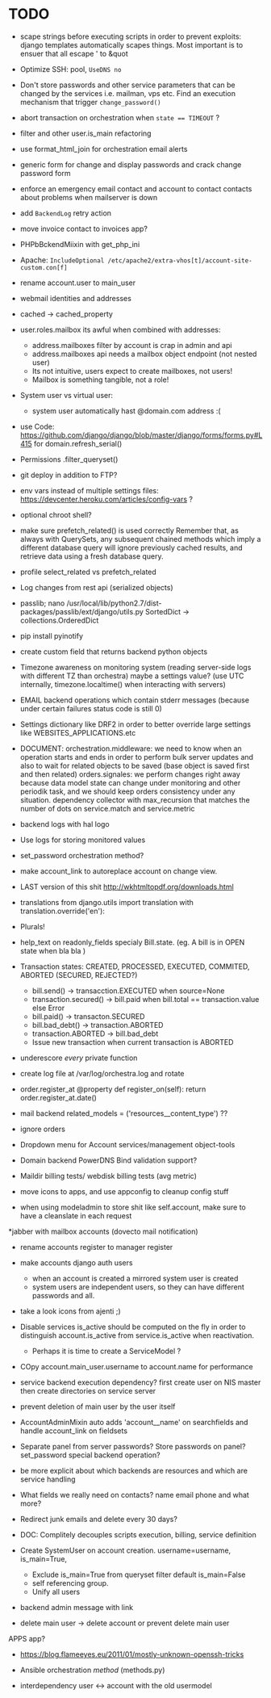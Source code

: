 TODO
====

* scape strings before executing scripts in order to prevent exploits: django templates automatically scapes things. Most important is to ensuer that all escape ' to &quot
* Optimize SSH: pool, `UseDNS no`
* Don't store passwords and other service parameters that can be changed by the services i.e. mailman, vps etc. Find an execution mechanism that trigger `change_password()`

* abort transaction on orchestration when `state == TIMEOUT` ?
* filter and other user.is_main refactoring 
* use format_html_join for orchestration email alerts

* generic form for change and display passwords and crack change password form
* enforce an emergency email contact and account to contact contacts about problems when mailserver is down

* add `BackendLog` retry action
* move invoice contact to invoices app?
* PHPbBckendMiixin with get_php_ini
* Apache: `IncludeOptional /etc/apache2/extra-vhos[t]/account-site-custom.con[f]`
* rename account.user to main_user
* webmail identities and addresses
* cached -> cached_property
* user.roles.mailbox its awful when combined with addresses:
    * address.mailboxes filter by account is crap in admin and api
    * address.mailboxes api needs a mailbox object endpoint (not nested user)
    * Its not intuitive, users expect to create mailboxes, not users!
    * Mailbox is something tangible, not a role!
* System user vs virtual user:
    * system user automatically hast @domain.com address :(

* use Code: https://github.com/django/django/blob/master/django/forms/forms.py#L415 for domain.refresh_serial()
* Permissions .filter_queryset()


* git deploy in addition to FTP?
* env vars instead of multiple settings files: https://devcenter.heroku.com/articles/config-vars ?
* optional chroot shell?

* make sure prefetch_related() is used correctly 
Remember that, as always with QuerySets, any subsequent chained methods which imply a different database query will ignore previously cached results, and retrieve data using a fresh database query. 
* profile select_related vs prefetch_related


* Log changes from rest api (serialized objects)
* passlib; nano /usr/local/lib/python2.7/dist-packages/passlib/ext/django/utils.py SortedDict -> collections.OrderedDict
* pip install pyinotify

* create custom field that returns backend python objects

* Timezone awareness on monitoring system (reading server-side logs with different TZ than orchestra) maybe a settings value? (use UTC internally, timezone.localtime() when interacting with servers)

* EMAIL backend operations which contain stderr messages (because under certain failures status code is still 0)


* Settings dictionary like DRF2 in order to better override large settings like WEBSITES_APPLICATIONS.etc


* DOCUMENT: orchestration.middleware: we need to know when an operation starts and ends in order to perform bulk server updates and also to wait for related objects to be saved (base object is saved first and then related)
            orders.signales: we perform changes right away because data model state can change under monitoring and other periodik task, and we should keep orders consistency under any situation.
                             dependency collector with max_recursion that matches the number of dots on service.match and service.metric



* backend logs with hal logo
* Use logs for storing monitored values
* set_password orchestration method?


* make account_link to autoreplace account on change view.

* LAST version of this shit http://wkhtmltopdf.org/downloads.html

* translations
        from django.utils import translation
        with translation.override('en'):
* Plurals!

* help_text on readonly_fields specialy Bill.state. (eg. A bill is in OPEN state when bla bla )

* Transaction states: CREATED, PROCESSED, EXECUTED, COMMITED, ABORTED (SECURED, REJECTED?)
    * bill.send() -> transacction.EXECUTED when source=None
    * transaction.secured() -> bill.paid when bill.total == transaction.value else Error
    * bill.paid() -> transacton.SECURED
    * bill.bad_debt() -> transaction.ABORTED
    * transaction.ABORTED -> bill.bad_debt
    - Issue new transaction when current transaction is ABORTED

* underescore *every* private function

* create log file at /var/log/orchestra.log and rotate

* order.register_at
    @property
    def register_on(self):
        return order.register_at.date()

* mail backend related_models = ('resources__content_type') ??
* ignore orders

* Dropdown menu for Account services/management object-tools

* Domain backend PowerDNS Bind validation support?

* Maildir billing tests/ webdisk billing tests (avg metric)

* move icons to apps, and use appconfig to cleanup config stuff

* when using modeladmin to store shit like self.account, make sure to have a cleanslate in each request

*jabber with mailbox accounts (dovecto mail notification)

* rename accounts register to manager register

* make accounts django auth users
    - when an account is created a mirrored system user is created
    - system users are independent users, so they can have different passwords and all.

* take a look icons from ajenti ;)


* Disable services is_active should be computed on the fly in order to distinguish account.is_active from service.is_active when reactivation.
    * Perhaps it is time to create a ServiceModel ?


* COpy account.main_user.username to account.name for performance

* service backend execution dependency? first create user on NIS master then create directories on service server

* prevent deletion of main user by the user itself



* AccountAdminMixin auto adds 'account__name' on searchfields and handle account_link on fieldsets

* Separate panel from server passwords?  Store passwords on panel? set_password special backend operation?

* be more explicit about which backends are resources and which are service handling


* What fields we really need on contacts? name email phone and what more?


* Redirect junk emails and delete every 30 days?

* DOC: Complitely decouples scripts execution, billing, service definition

* Create SystemUser on account creation. username=username, is_main=True,
    * Exclude is_main=True from queryset filter default is_main=False
    * self referencing group.
    * Unify all users


* backend admin message with link

* delete main user -> delete account or prevent delete main user


APPS app?

* https://blog.flameeyes.eu/2011/01/mostly-unknown-openssh-tricks

* Ansible orchestration *method* (methods.py)
* interdependency user <-> account with the old usermodel

